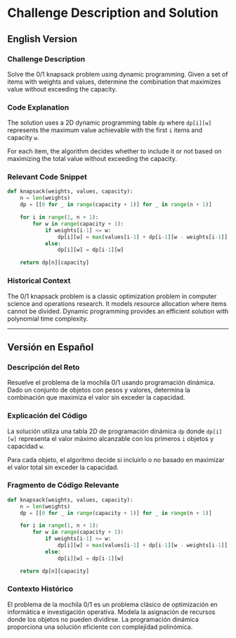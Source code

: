# Challenge Description and Solution

## English Version

### Challenge Description
Solve the 0/1 knapsack problem using dynamic programming. Given a set of items with weights and values, determine the combination that maximizes value without exceeding the capacity.

### Code Explanation
The solution uses a 2D dynamic programming table `dp` where `dp[i][w]` represents the maximum value achievable with the first `i` items and capacity `w`.

For each item, the algorithm decides whether to include it or not based on maximizing the total value without exceeding the capacity.

### Relevant Code Snippet

```python
def knapsack(weights, values, capacity):
    n = len(weights)
    dp = [[0 for _ in range(capacity + 1)] for _ in range(n + 1)]

    for i in range(1, n + 1):
        for w in range(capacity + 1):
            if weights[i-1] <= w:
                dp[i][w] = max(values[i-1] + dp[i-1][w - weights[i-1]], dp[i-1][w])
            else:
                dp[i][w] = dp[i-1][w]

    return dp[n][capacity]
```

### Historical Context
The 0/1 knapsack problem is a classic optimization problem in computer science and operations research. It models resource allocation where items cannot be divided. Dynamic programming provides an efficient solution with polynomial time complexity.

---

## Versión en Español

### Descripción del Reto
Resuelve el problema de la mochila 0/1 usando programación dinámica. Dado un conjunto de objetos con pesos y valores, determina la combinación que maximiza el valor sin exceder la capacidad.

### Explicación del Código
La solución utiliza una tabla 2D de programación dinámica `dp` donde `dp[i][w]` representa el valor máximo alcanzable con los primeros `i` objetos y capacidad `w`.

Para cada objeto, el algoritmo decide si incluirlo o no basado en maximizar el valor total sin exceder la capacidad.

### Fragmento de Código Relevante

```python
def knapsack(weights, values, capacity):
    n = len(weights)
    dp = [[0 for _ in range(capacity + 1)] for _ in range(n + 1)]

    for i in range(1, n + 1):
        for w in range(capacity + 1):
            if weights[i-1] <= w:
                dp[i][w] = max(values[i-1] + dp[i-1][w - weights[i-1]], dp[i-1][w])
            else:
                dp[i][w] = dp[i-1][w]

    return dp[n][capacity]
```

### Contexto Histórico
El problema de la mochila 0/1 es un problema clásico de optimización en informática e investigación operativa. Modela la asignación de recursos donde los objetos no pueden dividirse. La programación dinámica proporciona una solución eficiente con complejidad polinómica.
